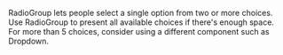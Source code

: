 RadioGroup lets people select a single option from two or more choices. Use RadioGroup to present all available choices if there's enough space. For more than 5 choices, consider using a different component such as Dropdown.
